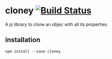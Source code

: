 # cloney    [![Build Status](https://travis-ci.org/AlaaAttya/cloney.png?branch=master)](https://travis-ci.org/AlaaAttya/cloney)
A js library to clone an objec with all its properties

## installation

`npm install --save cloney`